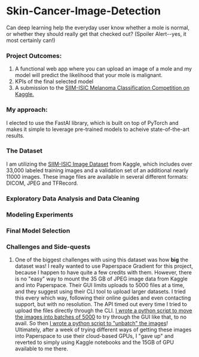 # Skin-Cancer-Image-Detection
Can deep learning help the everyday user know whether a mole is normal, or whether they should really get that checked out? (Spoiler Alert--yes, it most certainly can!)

### Project Outcomes:
  1. A functional web app where you can upload an image of a mole and my model will predict the likelihood that your mole is malignant.
  2. KPIs of the final selected model
  3. A submission to the [SIIM-ISIC Melanoma Classification Competition on Kaggle.](https://www.kaggle.com/competitions/siim-isic-melanoma-classification)
  
### My approach: 
I elected to use the FastAI library, which is built on top of PyTorch and makes it simple to leverage pre-trained models to acheive state-of-the-art results. 

### The Dataset
I am utilizing the [SIIM-ISIC Image Dataset](https://www.kaggle.com/competitions/siim-isic-melanoma-classification/data) from Kaggle, which includes over 33,000 labeled training images and a validation set of an additional nearly 11000 images. These image files are available in several different formats: DICOM, JPEG and TFRecord. 

### Exploratory Data Analysis and Data Cleaning


### Modeling Experiments


### Final Model Selection


### Challenges and Side-quests
  1. One of the biggest challenges with using this dataset was how **big** the dataset was! I really wanted to use Paperspace Gradient for this project, because I happen to have quite a few credits with them. However, there is no "easy" way to mount the 35 GB of JPEG image data from Kaggle and into Paperspace. Their GUI limits uploads to 5000 files at a time, and they suggest using their CLI tool to upload larger datasets. I tried this every which way, following their online guides and even contacting support, but with no resolution. The API timed out every time I tried to upload the files directly through the CLI. [I wrote a python script to move the images into batches of 5000](/Python_scripts/move_jpegs_into_batches_of_5000) to try through the GUI like that, to no avail. So then [I wrote a python script to "unbatch" the images](/Python_scripts/revert_jpegs_to_original_directory)! Ultimately, after a week of trying different ways of getting these images into Paperspace to use their cloud-based GPUs, I "gave up" and reverted to simply using Kaggle notebooks and the 15GB of GPU available to me there.

